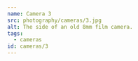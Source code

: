 ```yaml
---
name: Camera 3
src: photography/cameras/3.jpg
alt: The side of an old 8mm film camera.
tags: 
  - cameras
id: cameras/3
---
```

